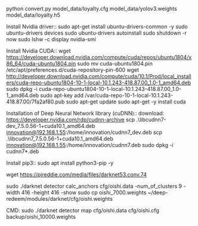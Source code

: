 python convert.py model_data/loyalty.cfg model_data/yolov3.weights model_data/loyalty.h5

Install Nvidia driver::
sudo apt-get install ubuntu-drivers-common -y
sudo ubuntu-drivers devices
sudo ubuntu-drivers autoinstall
sudo shutdown -r now
sudo lshw -c display
nvidia-smi

Install Nvidia CUDA::
wget https://developer.download.nvidia.com/compute/cuda/repos/ubuntu1804/x86_64/cuda-ubuntu1804.pin
sudo mv cuda-ubuntu1804.pin /etc/apt/preferences.d/cuda-repository-pin-600
wget http://developer.download.nvidia.com/compute/cuda/10.1/Prod/local_installers/cuda-repo-ubuntu1804-10-1-local-10.1.243-418.87.00_1.0-1_amd64.deb
sudo dpkg -i cuda-repo-ubuntu1804-10-1-local-10.1.243-418.87.00_1.0-1_amd64.deb
sudo apt-key add /var/cuda-repo-10-1-local-10.1.243-418.87.00/7fa2af80.pub
sudo apt-get update
sudo apt-get -y install cuda


Installation of Deep Neural Network library (cuDNN)::
download: https://developer.nvidia.com/rdp/cudnn-archive
scp .\libcudnn7-dev_7.5.0.56-1+cuda10.1_amd64.deb innovation@192.168.1.55:/home/innovation/cudnn7_dev.deb
scp .\libcudnn7_7.5.0.56-1+cuda10.1_amd64.deb innovation@192.168.1.55:/home/innovation/cudnn7.deb
sudo dpkg -i cudnn7*.deb

Install pip3::
sudo apt install python3-pip -y

wget https://pjreddie.com/media/files/darknet53.conv.74


sudo ./darknet detector calc_anchors cfg/oishi.data -num_of_clusters 9 -width 416 -height 416 -show
sudo cp oishi_7000.weights ~/deep-redeem/modules/darknet/cfg/oishi.weights

CMD: sudo ./darknet detector map cfg/oishi.data cfg/oishi.cfg backup/oishi_10000.weights

